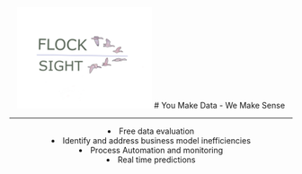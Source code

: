 <div align=center>
<img src="card2.png" width="240"> 
# You Make Data - We Make Sense
<hr>
<li> Free data evaluation
<li> Identify and address business model inefficiencies
<li> Process Automation and monitoring
<li> Real time predictions
</div>
